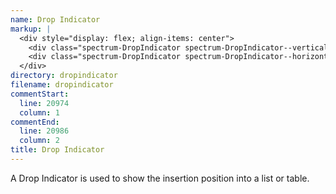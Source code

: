 ```yaml
---
name: Drop Indicator
markup: |
  <div style="display: flex; align-items: center">
    <div class="spectrum-DropIndicator spectrum-DropIndicator--vertical" style="height: 300px; margin-right: 100px;"></div>
    <div class="spectrum-DropIndicator spectrum-DropIndicator--horizontal" style="width: 300px;"></div>
  </div>
directory: dropindicator
filename: dropindicator
commentStart:
  line: 20974
  column: 1
commentEnd:
  line: 20986
  column: 2
title: Drop Indicator
---
```

A Drop Indicator is used to show the insertion position into a list or table.